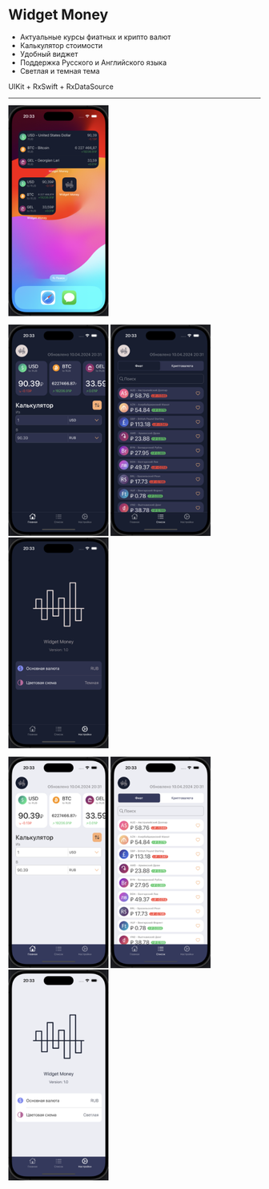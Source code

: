 #  Widget Money

- Актуальные курсы фиатных и крипто валют
- Калькулятор стоимости
- Удобный виджет
- Поддержка Русского и Английского языка
- Светлая и темная тема



UIKit + RxSwift + RxDataSource 

---------------------------------------

<img src="https://github.com/ProstoMC/Widget-Money/blob/main/Screens/Widgets.png?raw=true" width="200" >
<p float="left">
<img src="https://github.com/ProstoMC/Widget-Money/blob/main/Screens/Dark%201.png?raw=true" width="200" >
<img src="https://github.com/ProstoMC/Widget-Money/blob/main/Screens/Dark%202.png?raw=true" width="200" >
<img src="https://github.com/ProstoMC/Widget-Money/blob/main/Screens/Dark%203.png?raw=true" width="200" >
</p>
<p float="left">
<img src="https://github.com/ProstoMC/Widget-Money/blob/main/Screens/Light%201.png?raw=true" width="200" >
<img src="https://github.com/ProstoMC/Widget-Money/blob/main/Screens/Light%202.png?raw=true" width="200" >
<img src="https://github.com/ProstoMC/Widget-Money/blob/main/Screens/Light%203.png?raw=true" width="200" >
</p>



